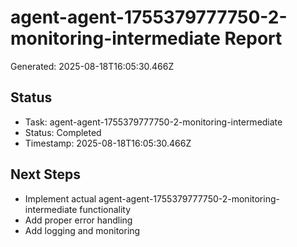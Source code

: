 # agent-agent-1755379777750-2-monitoring-intermediate Report

Generated: 2025-08-18T16:05:30.466Z

## Status
- Task: agent-agent-1755379777750-2-monitoring-intermediate
- Status: Completed
- Timestamp: 2025-08-18T16:05:30.466Z

## Next Steps
- Implement actual agent-agent-1755379777750-2-monitoring-intermediate functionality
- Add proper error handling
- Add logging and monitoring
